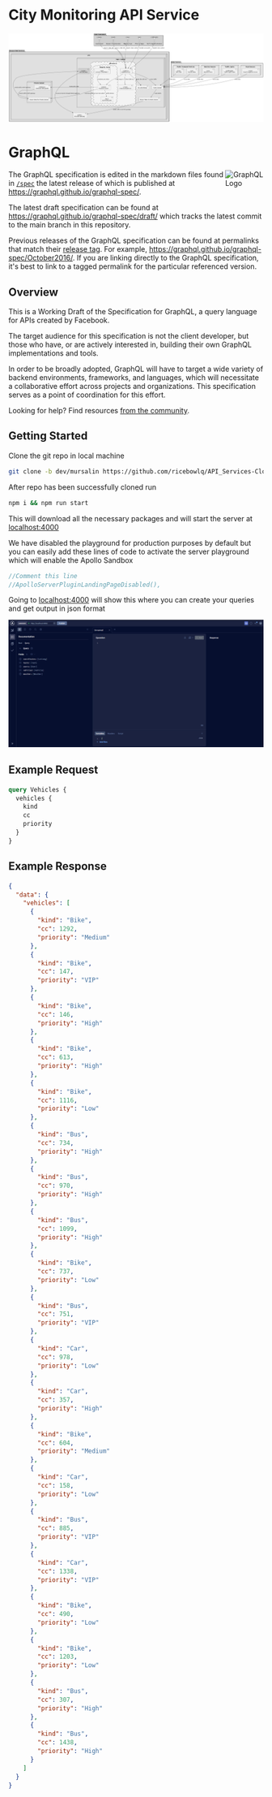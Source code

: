 # City Monitoring API Service
![Alt text](<Documentation/System Design.png>)

# GraphQL

<img alt="GraphQL Logo" align="right" src="https://graphql.org/img/logo.svg" width="15%" />

The GraphQL specification is edited in the markdown files found in
[`/spec`](./spec) the latest release of which is published at
https://graphql.github.io/graphql-spec/.

The latest draft specification can be found at
https://graphql.github.io/graphql-spec/draft/ which tracks the latest commit to
the main branch in this repository.

Previous releases of the GraphQL specification can be found at permalinks that
match their [release tag](https://github.com/graphql/graphql-spec/releases). For
example, https://graphql.github.io/graphql-spec/October2016/. If you are linking
directly to the GraphQL specification, it's best to link to a tagged permalink
for the particular referenced version.

## Overview

This is a Working Draft of the Specification for GraphQL, a query language for
APIs created by Facebook.

The target audience for this specification is not the client developer, but
those who have, or are actively interested in, building their own GraphQL
implementations and tools.

In order to be broadly adopted, GraphQL will have to target a wide variety of
backend environments, frameworks, and languages, which will necessitate a
collaborative effort across projects and organizations. This specification
serves as a point of coordination for this effort.

Looking for help? Find resources
[from the community](https://graphql.org/community/).

## Getting Started

Clone the git repo in local machine

```bash
git clone -b dev/mursalin https://github.com/ricebowlq/API_Services-Cloud-Computing.git
```

After repo has been successfully cloned run 
```bash
npm i && npm run start
```
This will download all the necessary packages and will start the server at [localhost:4000](http://localhost:4000/)

We have disabled the playground for production purposes by default but you can easily add these lines of code to activate the server playground which will enable the Apollo Sandbox

```typescript
//Comment this line
//ApolloServerPluginLandingPageDisabled(),
```

Going to [localhost:4000](http://localhost:4000/) will show this where you can create your queries and get output in json format

![Apollo Playground](<Documentation/ss1.png> "Text to show on mouseover")

## Example Request

```graphql
query Vehicles {
  vehicles {
    kind
    cc
    priority
  }
}
```

## Example Response
```json
{
  "data": {
    "vehicles": [
      {
        "kind": "Bike",
        "cc": 1292,
        "priority": "Medium"
      },
      {
        "kind": "Bike",
        "cc": 147,
        "priority": "VIP"
      },
      {
        "kind": "Bike",
        "cc": 146,
        "priority": "High"
      },
      {
        "kind": "Bike",
        "cc": 613,
        "priority": "High"
      },
      {
        "kind": "Bike",
        "cc": 1116,
        "priority": "Low"
      },
      {
        "kind": "Bus",
        "cc": 734,
        "priority": "High"
      },
      {
        "kind": "Bus",
        "cc": 970,
        "priority": "High"
      },
      {
        "kind": "Bus",
        "cc": 1099,
        "priority": "High"
      },
      {
        "kind": "Bike",
        "cc": 737,
        "priority": "Low"
      },
      {
        "kind": "Bus",
        "cc": 751,
        "priority": "VIP"
      },
      {
        "kind": "Car",
        "cc": 978,
        "priority": "Low"
      },
      {
        "kind": "Car",
        "cc": 357,
        "priority": "High"
      },
      {
        "kind": "Bike",
        "cc": 604,
        "priority": "Medium"
      },
      {
        "kind": "Car",
        "cc": 158,
        "priority": "Low"
      },
      {
        "kind": "Bus",
        "cc": 885,
        "priority": "VIP"
      },
      {
        "kind": "Car",
        "cc": 1338,
        "priority": "VIP"
      },
      {
        "kind": "Bike",
        "cc": 490,
        "priority": "Low"
      },
      {
        "kind": "Bike",
        "cc": 1203,
        "priority": "Low"
      },
      {
        "kind": "Bus",
        "cc": 307,
        "priority": "High"
      },
      {
        "kind": "Bus",
        "cc": 1438,
        "priority": "High"
      }
    ]
  }
}
```
